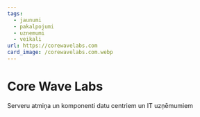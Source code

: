 ```yaml
---
tags:
  - jaunumi
  - pakalpojumi
  - uznemumi
  - veikali
url: https://corewavelabs.com
card_image: /corewavelabs.com.webp
---
```


# Core Wave Labs

Serveru atmiņa un komponenti datu centriem un IT uzņēmumiem
